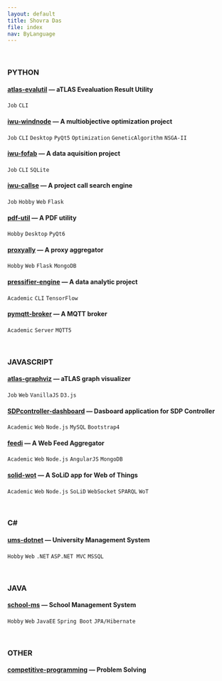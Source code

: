 ```yaml
---
layout: default
title: Shovra Das
file: index
nav: ByLanguage
---
```


<br>


### PYTHON

#### [atlas-evalutil](https://github.com/shovradas/atlas-evalutil) &#8212; aTLAS Evealuation Result Utility

`Job` `CLI`  

#### [iwu-windnode](https://github.com/shovradas/windnode-demonstrator) &#8212; A multiobjective optimization project

`Job` `CLI` `Desktop` `PyQt5` `Optimization` `GeneticAlgorithm` `NSGA-II`

#### [iwu-fofab](https://github.com/shovradas/iwu-fofab) &#8212; A data aquisition project

`Job` `CLI` `SQLite` 

#### [iwu-callse](https://github.com/shovradas/iwu-callse) &#8212; A project call search engine

`Job` `Hobby` `Web` `Flask` 

#### [pdf-util](https://github.com/shovradas/pdf-util) &#8212; A PDF utility

`Hobby` `Desktop` `PyQt6` 

#### [proxyally](https://github.com/shovradas/proxyally) &#8212; A proxy aggregator

`Hobby` `Web` `Flask` `MongoDB` 

#### [pressifier-engine](https://github.com/binuv-tuc/pressifier-engine) &#8212; A data analytic project

`Academic` `CLI` `TensorFlow` 

#### [pymqtt-broker](https://github.com/shovradas/pymqtt-broker) &#8212; A MQTT broker

`Academic` `Server`  `MQTT5`


<br>


### JAVASCRIPT

#### [atlas-graphviz](https://github.com/shovradas/atlas-graphviz) &#8212; aTLAS graph visualizer

`Job` `Web`  `VanillaJS` `D3.js` 

#### [SDPcontroller-dashboard](https://github.com/shovradas/SDPcontroller-dashboard) &#8212; Dasboard application for SDP Controller

`Academic` `Web` `Node.js` `MySQL` `Bootstrap4` 

#### [feedi](https://github.com/shovradas/feedi) &#8212; A Web Feed Aggregator

`Academic` `Web` `Node.js` `AngularJS` `MongoDB` 

#### [solid-wot](https://github.com/shovradas/solid-wot) &#8212; A SoLiD app for Web of Things

`Academic` `Web` `Node.js` `SoLiD` `WebSocket` `SPARQL` `WoT`


<br>


### C#

#### [ums-dotnet](https://github.com/shovradas/ums-dotnet) &#8212; University Management System

`Hobby` `Web` `.NET` `ASP.NET MVC` `MSSQL` 


<br>


### JAVA

#### [school-ms](https://github.com/shovradas/school-ms) &#8212; School Management System

`Hobby` `Web` `JavaEE` `Spring Boot` `JPA/Hibernate` 


<br>


### OTHER

#### [competitive-programming](https://github.com/shovradas/competitive-programming) &#8212; Problem Solving

 